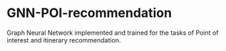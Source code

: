 # GNN-POI-recommendation
Graph Neural Network implemented and trained for the tasks of Point of interest and itinerary recommendation.
